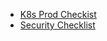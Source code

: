 - [K8s Prod Checkist](https://srcco.de/posts/web-service-on-kubernetes-production-checklist-2019.html)
- [Security Checklist](https://www.fellowcloud.info/post/kubernetes-security-are-your-container-doors-open)
